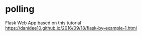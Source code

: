 # polling
Flask Web App based on this tutorial https://danidee10.github.io/2016/09/18/flask-by-example-1.html
